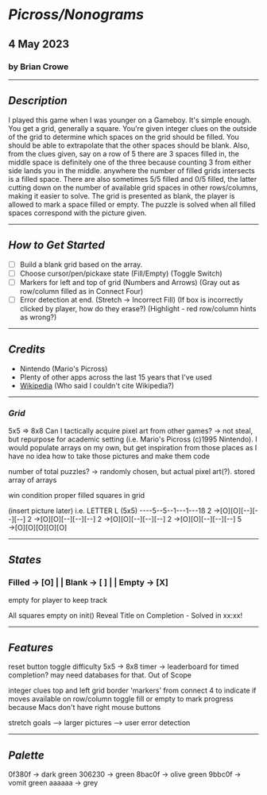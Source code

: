 # **_Picross/Nonograms_**

## 4 May 2023

### by Brian Crowe

---

## **_Description_**

I played this game when I was younger on a Gameboy. It's simple enough. You get a grid, generally a square. You're given integer clues on the outside of the grid to determine which spaces on the grid should be filled. You should be able to extrapolate that the other spaces should be blank. Also, from the clues given, say on a row of 5 there are 3 spaces filled in, the middle space is definitely one of the three because counting 3 from either side lands you in the middle. anywhere the number of filled grids intersects is a filled space. There are also sometimes 5/5 filled and 0/5 filled, the latter cutting down on the number of available grid spaces in other rows/columns, making it easier to solve. The grid is presented as blank, the player is allowed to mark a space filled or empty. The puzzle is solved when all filled spaces correspond with the picture given.

---

## **_How to Get Started_**

- [ ] Build a blank grid based on the array.
- [ ] Choose cursor/pen/pickaxe state (Fill/Empty) (Toggle Switch)
- [ ] Markers for left and top of grid (Numbers and Arrows) (Gray out as row/column filled as in Connect Four)
- [ ] Error detection at end. (Stretch -> Incorrect Fill) (If box is incorrectly clicked by player, how do they erase?) (Highlight - red row/column hints as wrong?)

---

## **_Credits_**

- Nintendo (Mario's Picross)
- Plenty of other apps across the last 15 years that I've used
- [Wikipedia](https://en.wikipedia.org/wiki/Nonogram) (Who said I couldn't cite Wikipedia?)

---

### **_Grid_**

5x5 => 8x8
Can I tactically acquire pixel art from other games? -> not steal, but repurpose for academic setting (i.e. Mario's Picross (c)1995 Nintendo). I would populate arrays on my own, but get inspiration from those places as I have no idea how to take those pictures and make them code

number of total puzzles? -> randomly chosen, but actual pixel art(?). stored array of arrays

win condition proper filled squares in grid

(insert picture later)
i.e. LETTER L (5x5)
----5--5--1---1---1ß
2 →[O][O][--][--][--]
2 →[O][O][--][--][--]
2 →[O][O][--][--][--]
2 →[O][O][--][--][--]
5 →[O][O][O][O][O]

---

## **_States_**

### Filled -> [O] | | Blank -> [ ] | | Empty -> [X]

empty for player to keep track

All squares empty on init()
Reveal Title on Completion - Solved in xx:xx!

---

## **_Features_**

reset button
toggle difficulty 5x5 -> 8x8
timer -> leaderboard for timed completion? may need databases for that. Out of Scope

integer clues top and left grid border
'markers' from connect 4 to indicate if moves available on row/column
toggle fill or empty to mark progress because Macs don't have right mouse buttons

stretch goals --> larger pictures --> user error detection

---

## **_Palette_**

0f380f -> dark green
306230 -> green
8bac0f -> olive green
9bbc0f -> vomit green
aaaaaa -> grey
